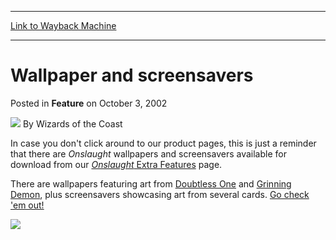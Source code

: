 
---
[Link to Wayback Machine](https://web.archive.org/web/20220702081456/https://magic.wizards.com/en/articles/archive/feature/wallpaper-and-screensavers-2002-10-03)

[_metadata_:wayback_url]:- "https://magic.wizards.com/en/articles/archive/feature/wallpaper-and-screensavers-2002-10-03"
[_metadata_:wayback_raw_url]:- "https://web.archive.org/web/20220702081456id_/https://magic.wizards.com/en/articles/archive/feature/wallpaper-and-screensavers-2002-10-03"
[_metadata_:wayback_capture_timestamp]:- "2022-07-02 08:14:56+00:00"
[_metadata_:publish_date]:- "2002-10-03"
[_metadata_:description]:- "In case you don't click around to our product pages, this is just a reminder that there are Onslaught wallpapers and screensavers available for download from our Onslaught Extra Features page. There are wallpapers featuring art from Doubtless One and Grinning Demon, plus screensavers showcasing art from several cards. Go check 'em out!"
[_metadata_:generator]:- "Drupal 7 (http://drupal.org)"
---


Wallpaper and screensavers
==========================



 Posted in **Feature**
 on October 3, 2002 






![](https://media.magic.wizards.com/styles/auth_small/public/images/person/wizards_author.jpg)
By Wizards of the Coast












In case you don't click around to our product pages, this is just a reminder that there are *Onslaught* wallpapers and screensavers available for download from our [*Onslaught* Extra Features](http://archive.wizards.com/default.asp?x=magic/products/onslaughtextras) page.


There are wallpapers featuring art from [Doubtless One](https://gatherer.wizards.com/Pages/Card/Details.aspx?name=Doubtless+One) and [Grinning Demon](https://gatherer.wizards.com/Pages/Card/Details.aspx?name=Grinning+Demon), plus screensavers showcasing art from several cards. [Go check 'em out!](http://archive.wizards.com/default.asp?x=magic/products/onslaughtextras)


![](https://web.archive.org/web/20030630062401id_/http://wizards.com/global/images/mtgcom_arcana_197_pic1_en.jpg)







